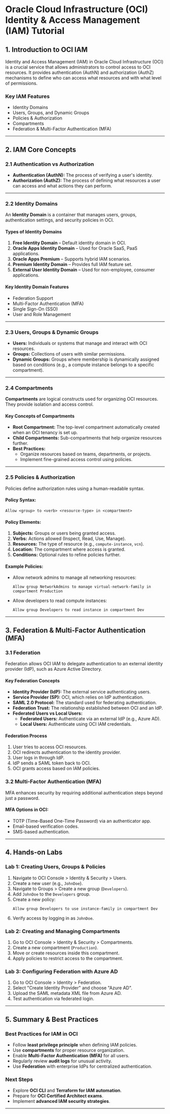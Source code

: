 # Oracle Cloud Infrastructure (OCI) Identity & Access Management (IAM) Tutorial

## **1. Introduction to OCI IAM**
Identity and Access Management (IAM) in Oracle Cloud Infrastructure (OCI) is a crucial service that allows administrators to control access to OCI resources. It provides authentication (AuthN) and authorization (AuthZ) mechanisms to define who can access what resources and with what level of permissions.

### **Key IAM Features**
- Identity Domains
- Users, Groups, and Dynamic Groups
- Policies & Authorization
- Compartments
- Federation & Multi-Factor Authentication (MFA)

---

## **2. IAM Core Concepts**

### **2.1 Authentication vs Authorization**
- **Authentication (AuthN):** The process of verifying a user's identity.
- **Authorization (AuthZ):** The process of defining what resources a user can access and what actions they can perform.

---

### **2.2 Identity Domains**
An **Identity Domain** is a container that manages users, groups, authentication settings, and security policies in OCI.

#### **Types of Identity Domains**
1. **Free Identity Domain** – Default identity domain in OCI.
2. **Oracle Apps Identity Domain** – Used for Oracle SaaS, PaaS applications.
3. **Oracle Apps Premium** – Supports hybrid IAM scenarios.
4. **Premium Identity Domain** – Provides full IAM feature set.
5. **External User Identity Domain** – Used for non-employee, consumer applications.

#### **Key Identity Domain Features**
- Federation Support
- Multi-Factor Authentication (MFA)
- Single Sign-On (SSO)
- User and Role Management

---

### **2.3 Users, Groups & Dynamic Groups**
- **Users:** Individuals or systems that manage and interact with OCI resources.
- **Groups:** Collections of users with similar permissions.
- **Dynamic Groups:** Groups where membership is dynamically assigned based on conditions (e.g., a compute instance belongs to a specific compartment).

---

### **2.4 Compartments**
**Compartments** are logical constructs used for organizing OCI resources. They provide isolation and access control.

#### **Key Concepts of Compartments**
- **Root Compartment:** The top-level compartment automatically created when an OCI tenancy is set up.
- **Child Compartments:** Sub-compartments that help organize resources further.
- **Best Practices:**
  - Organize resources based on teams, departments, or projects.
  - Implement fine-grained access control using policies.

---

### **2.5 Policies & Authorization**
Policies define authorization rules using a human-readable syntax.

#### **Policy Syntax:**
```
Allow <group> to <verb> <resource-type> in <compartment>
```

#### **Policy Elements:**
1. **Subjects:** Groups or users being granted access.
2. **Verbs:** Actions allowed (Inspect, Read, Use, Manage).
3. **Resources:** The type of resource (e.g., `compute-instance`, `vcn`).
4. **Location:** The compartment where access is granted.
5. **Conditions:** Optional rules to refine policies further.

#### **Example Policies:**
- Allow network admins to manage all networking resources:
  ```
  Allow group NetworkAdmins to manage virtual-network-family in compartment Production
  ```
- Allow developers to read compute instances:
  ```
  Allow group Developers to read instance in compartment Dev
  ```

---

## **3. Federation & Multi-Factor Authentication (MFA)**

### **3.1 Federation**
Federation allows OCI IAM to delegate authentication to an external identity provider (IdP), such as Azure Active Directory.

#### **Key Federation Concepts**
- **Identity Provider (IdP):** The external service authenticating users.
- **Service Provider (SP):** OCI, which relies on IdP authentication.
- **SAML 2.0 Protocol:** The standard used for federating authentication.
- **Federation Trust:** The relationship established between OCI and an IdP.
- **Federated Users vs Local Users:**
  - **Federated Users:** Authenticate via an external IdP (e.g., Azure AD).
  - **Local Users:** Authenticate using OCI IAM credentials.

#### **Federation Process**
1. User tries to access OCI resources.
2. OCI redirects authentication to the identity provider.
3. User logs in through IdP.
4. IdP sends a SAML token back to OCI.
5. OCI grants access based on IAM policies.

### **3.2 Multi-Factor Authentication (MFA)**
MFA enhances security by requiring additional authentication steps beyond just a password.

#### **MFA Options in OCI:**
- TOTP (Time-Based One-Time Password) via an authenticator app.
- Email-based verification codes.
- SMS-based authentication.

---

## **4. Hands-on Labs**
### **Lab 1: Creating Users, Groups & Policies**
1. Navigate to OCI Console > Identity & Security > Users.
2. Create a new user (e.g., `JohnDoe`).
3. Navigate to Groups > Create a new group (`Developers`).
4. Add `JohnDoe` to the `Developers` group.
5. Create a new policy:
   ```
   Allow group Developers to use instance-family in compartment Dev
   ```
6. Verify access by logging in as `JohnDoe`.

### **Lab 2: Creating and Managing Compartments**
1. Go to OCI Console > Identity & Security > Compartments.
2. Create a new compartment (`Production`).
3. Move or create resources inside this compartment.
4. Apply policies to restrict access to the compartment.

### **Lab 3: Configuring Federation with Azure AD**
1. Go to OCI Console > Identity > Federation.
2. Select "Create Identity Provider" and choose "Azure AD".
3. Upload the SAML metadata XML file from Azure AD.
4. Test authentication via federated login.

---

## **5. Summary & Best Practices**
### **Best Practices for IAM in OCI**
- Follow **least privilege principle** when defining IAM policies.
- Use **compartments** for proper resource organization.
- Enable **Multi-Factor Authentication (MFA)** for all users.
- Regularly review **audit logs** for unusual activity.
- Use **Federation** with enterprise IdPs for centralized authentication.

### **Next Steps**
- Explore **OCI CLI** and **Terraform for IAM automation**.
- Prepare for **OCI Certified Architect exams**.
- Implement **advanced IAM security strategies**.

---



